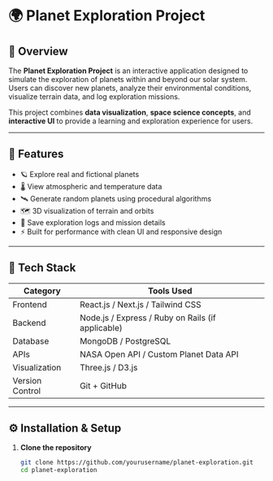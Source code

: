 # 🌍 Planet Exploration Project

## 🚀 Overview
The **Planet Exploration Project** is an interactive application designed to simulate the exploration of planets within and beyond our solar system.  
Users can discover new planets, analyze their environmental conditions, visualize terrain data, and log exploration missions.

This project combines **data visualization**, **space science concepts**, and **interactive UI** to provide a learning and exploration experience for users.

---

## 🧠 Features
- 🪐 Explore real and fictional planets
- 🌡️ View atmospheric and temperature data
- 🛰️ Generate random planets using procedural algorithms
- 🗺️ 3D visualization of terrain and orbits
- 📖 Save exploration logs and mission details
- ⚡ Built for performance with clean UI and responsive design

---

## 🧩 Tech Stack
| Category | Tools Used |
|-----------|-------------|
| Frontend | React.js / Next.js / Tailwind CSS |
| Backend | Node.js / Express / Ruby on Rails (if applicable) |
| Database | MongoDB / PostgreSQL |
| APIs | NASA Open API / Custom Planet Data API |
| Visualization | Three.js / D3.js |
| Version Control | Git + GitHub |

---

## ⚙️ Installation & Setup

1. **Clone the repository**
   ```bash
   git clone https://github.com/yourusername/planet-exploration.git
   cd planet-exploration
